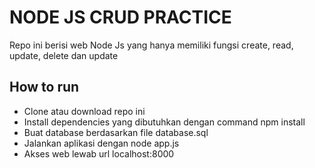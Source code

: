 # NODE JS CRUD PRACTICE

Repo ini berisi web Node Js yang hanya memiliki fungsi create, read, update, delete dan update

## How to run

- Clone atau download repo ini
- Install dependencies yang dibutuhkan dengan command npm install
- Buat database berdasarkan file database.sql
- Jalankan aplikasi dengan node app.js
- Akses web lewab url localhost:8000
